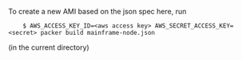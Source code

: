 To create a new AMI based on the json spec here, run

```
    $ AWS_ACCESS_KEY_ID=<aws access key> AWS_SECRET_ACCESS_KEY=<secret> packer build mainframe-node.json
```

(in the current directory)
